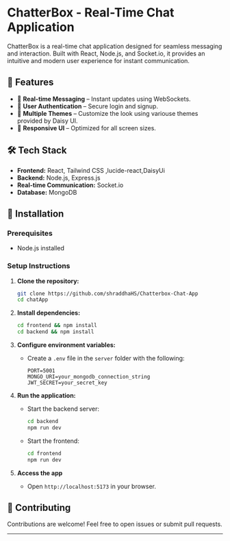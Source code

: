 # ChatterBox - Real-Time Chat Application

ChatterBox is a real-time chat application designed for seamless messaging and interaction. Built with React, Node.js, and Socket.io, it provides an intuitive and modern user experience for instant communication.

## 🚀 Features

- 🔹 **Real-time Messaging** – Instant updates using WebSockets.
- 🔹 **User Authentication** – Secure login and signup.
- 🔹 **Multiple Themes** – Customize the look using variouse themes provided by Daisy UI.
- 🔹 **Responsive UI** – Optimized for all screen sizes.

## 🛠️ Tech Stack

- **Frontend:** React, Tailwind CSS ,lucide-react,DaisyUi
- **Backend:** Node.js, Express.js  
- **Real-time Communication:** Socket.io  
- **Database:** MongoDB  


## 🔧 Installation

### Prerequisites

- Node.js installed

### Setup Instructions

1. **Clone the repository:**
   ```bash
   git clone https://github.com/shraddhaHS/Chatterbox-Chat-App
   cd chatApp
   ```

2. **Install dependencies:**
   ```bash
   cd frontend && npm install  
   cd backend && npm install  
   ```

3. **Configure environment variables:**
   - Create a `.env` file in the `server` folder with the following:
     ```
     PORT=5001
     MONGO_URI=your_mongodb_connection_string
     JWT_SECRET=your_secret_key
     ```

4. **Run the application:**
   - Start the backend server:
     ```bash
     cd backend  
     npm run dev  
     ```  
   - Start the frontend:
     ```bash
     cd frontend 
     npm run dev  
     ```

5. **Access the app**
   - Open `http://localhost:5173` in your browser.

## 🤝 Contributing

Contributions are welcome! Feel free to open issues or submit pull requests.


---



